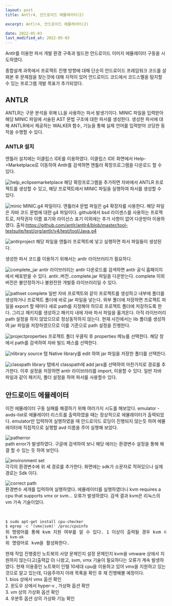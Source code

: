 ```yaml
---
layout: post
title: Antlr4, 안드로이드 에뮬레이터(2)

excerpt: Antlr4, 안드로이드 에뮬레이터(2)

date: 2022-05-03
last_modified_at: 2022-05-03
---
```

Antlr를 이용한 파서 개발 환경 구축과 빌드한 안드로이드 이미지 에뮬레이터 구동을 시도하였다.

종합설계 과목에서 프로젝트 진행 방향에 대해 단순히 안드로이드 프레임워크 코드를 살펴본 후 문제점을 찾는것에 대해 지적이 있어
안드로이드 코드에서 코드스멜을 탐지할 수 있는 프로그램 개발 목표가 추가되었다.

<H2>ANTLR</H2>
ANTLR는 구문 분석을 위해 LL을 사용하는 파서 발생기이다.
MINIC 파일을 입력받아 해당 MINIC 파일에 서술된 AST 문법 구조에 대한 파서를 생성한다.
생성한 파서에 대해 ANTLR에서 제공하는 WALKER 함수, 기능을 통해 실제 언어를 입력받아 코딩한 동작을 수행할 수 있다.

<H3>ANTLR 설치</H3>
앤틀러 설치에는 이클립스 IDE를 이용하였다.
이클립스 IDE 화면에서 Help->Marketplace로 이동하여 Antlr를 검색하면 앤틀러 확장프로그램을 다운로드 할 수 있다.

![help_eclipsemarketplace](https://user-images.githubusercontent.com/28878937/166268621-1fe6fe20-7c88-4a96-b7ce-976b54eff194.JPG)
해당 확장프로그램을 추가하면 자바에서 ANTLR 프로젝트를 생성할 수 있고, 해당 프로젝트에서 MINIC 파일을 실행하여 파서를 생성할 수 있다.

![minic](https://user-images.githubusercontent.com/28878937/166268896-019f23fe-a726-44c9-a9d0-7a14d168771a.JPG)
MINIC.g4 파일이다. 앤틀러4 문법 파일은 g4 확장자를 사용한다. 해당 파일은 자바 코드 문법에 대한 g4 파일이다.
github에서 bsd 라이센스를 사용하는 프로젝트로, 저작권자 이름 표기와 라이선스 표기 이외에는 추가 사항이 없어 다운받아 이용하였다.
출처:https://github.com/antlr/antlr4/blob/master/tool-testsuite/test/org/antlr/v4/test/tool/Java.g4

![antlrproject](https://user-images.githubusercontent.com/28878937/166268832-53c523ed-68fe-4bfb-8852-0e608c463ee6.JPG)
해당 파일을 앤틀러 프로젝트에 넣고 실행하면 파서 파일들이 생성된다.

생성한 파서 코드를 이용하기 위해서는 antlr 라이브러리가 필요하다. 

![complete_jar](https://user-images.githubusercontent.com/28878937/166269712-16dd3285-eaba-4167-9ea8-83fc9e898402.JPG)
antlr 라이브러리는 antlr 다운로드를 검색하면 antlr 공식 홈페이지에서 배포받을 수 있다.
antlr..버전..complete.jar 파일을 다운받는다. complete 이외 버전은 불안정하거나 불완전한 개발중 라이브러리일 수 있다.

![pathset complete](https://user-images.githubusercontent.com/28878937/166270169-94edae72-75fd-418b-a4d3-a28d4727808a.JPG)
일반 자바 프로젝트와 같이 프로젝트를 생성하고 내부에 폴더를 생성하거나 프로젝트 폴더에 바로 jar 파일을 넣는다. 
외부 폴더에 저장하면 프로젝트 파일을 export 할 때마다 새로 path를 지정해야 하므로 프로젝트 폴더에 저장하도록 한다.
그리고 패키지를 생성하고 패키지 내에 자바 파서 파일을 옮겨온다. 아직 라이브러리 path 설정을 하지 않았으므로 정상동작하지 않는다.
현재 사진에서는 lib 폴더를 생성하여 jar 파일을 저장하였으므로 이를 기준으로 path 설정을 진행한다.

![projectproperties](https://user-images.githubusercontent.com/28878937/166270461-056b8e3f-c9e7-4a29-8665-47079414f22e.JPG)
프로젝트 폴더 우클릭 후 properties 메뉴를 선택한다. 해당 창에서 path를 검색하여 자바 빌드 패스를 선택한다.

![nlibrary](https://user-images.githubusercontent.com/28878937/166270435-d90e96c1-2b70-44c1-86f3-79ccc87f756f.JPG)
source 탭 Native library를 edit 하여 jar 파일을 저장한 폴더를 선택한다.

![classpath](https://user-images.githubusercontent.com/28878937/166270551-2249682f-fb94-4332-80a7-77995d70fdf9.JPG)
library 탭에서 classpath에 add jars를 선택하여 마찬가지로 경로를 추가한다.
이후 설정을 저장하면 antlr 라이브러리를 import, 이용할 수 있다.
일반 자바 파일과 같이 패키지, 폴더 설정을 하여 파서를 사용할수 있다.

<H2>안드로이드 에뮬레이터</H2>
이전 에뮬레이터 구동 실패를 해결하기 위해 여러가지 시도를 해보았다.
emulator -avds-list로 에뮬레이터 리스트를 출력하였을 때는 정상적으로 에뮬레이터가 출력되었다.
emulator만 입력하여 실행하였을 때 안드로이드 로딩이 진행되지 않는듯 하여 에뮬레이터에 직접적으로 실행할 avd 이름을 주어 실행해 보았다.

![patherror](https://user-images.githubusercontent.com/28878937/166289164-5f96a7ac-1d92-44d7-9b35-6c443898db53.PNG)
<br>path error가 발생하였다. 구글에 검색하여 보니 해당 에러는 환경변수 설정을 통해 해결 할 수 있는 듯 하여 보인다.

![environment set](https://user-images.githubusercontent.com/28878937/166289333-e5e5dc14-0251-437e-9276-8bfd34b05bce.PNG)
<br>각각의 환경변수에 위 세 경로를 추가한다. 화면에는 sdk가 소문자로 적혀있으나 실제 경로는 Sdk 이다.

![correct path](https://user-images.githubusercontent.com/28878937/166289539-32c9c381-e1ed-4684-94e1-4c12b3e44880.PNG)
<br>환경변수 세개를 입력하여 실행하였다. 에뮬레이터를 실행하였더니 kvm requires a cpu that supports vmx or svm... 오류가 발생하였다.
검색 결과 kvm은 리눅스의 vm 가속 기술이었다.

<br>
<pre>
<code>$ sudo apt-get install cpu-checker</code>
<code>$ egrep -c '(vmx|svm)' /proc/cpuinfo</code>
위 명령어를 통해 kvm 지원 여부를 알 수 있다. 1 이상이 출력될 경우 kvm 사용이 가능한 상태이다.
<code>$ kvm-ok</code>
위 명령어로 kvm을 활성화한다.
</pre>
현재 작업 진행중인 노트북의 사양 문제인지 설정 문제인지 kvm을 vmware 상에서 지원하지 않는다고(출력값 0) 나왔고, svm, vmx 기술이 필요하다는 오류가 계속 발생하였다.
현재 이용중인 노트북이 인텔 10세대 cpu을 이용하고 있어 vmx을 지원하고 있는것으로 알고 있는데, 다음주까지 아래 목록을 확인 후 재 진행해볼 예정이다.
<br>1. bios 상에서 vmx 옵션 확인
<br>2. 윈도우 상에서 hyper-v , 가상화 옵션 확안
<br>3. vm 상의 가상화 옵션 확인
<br>4. 우분투 옵션 상의 가상화 기능 확인





